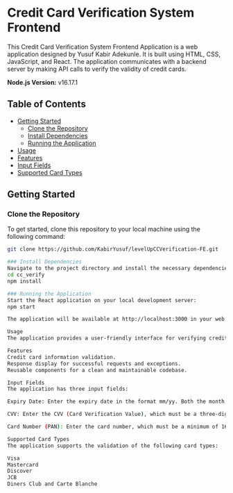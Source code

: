 # Credit Card Verification System Frontend

This Credit Card Verification System Frontend Application is a web application designed by Yusuf Kabir Adekunle. It is built using HTML, CSS, JavaScript, and React. The application communicates with a backend server by making API calls to verify the validity of credit cards.

**Node.js Version:** v16.17.1

## Table of Contents

- [Getting Started](#getting-started)
  - [Clone the Repository](#clone-the-repository)
  - [Install Dependencies](#install-dependencies)
  - [Running the Application](#running-the-application)
- [Usage](#usage)
- [Features](#features)
- [Input Fields](#input-fields)
- [Supported Card Types](#supported-card-types)

## Getting Started

### Clone the Repository

To get started, clone this repository to your local machine using the following command:

```bash
git clone https://github.com/KabirYusuf/levelUpCCVerification-FE.git

### Install Dependencies
Navigate to the project directory and install the necessary dependencies:
cd cc_verify
npm install

### Running the Application
Start the React application on your local development server:
npm start

The application will be available at http://localhost:3000 in your web browser.

Usage
The application provides a user-friendly interface for verifying credit card information. Input your card details and click the "Validate" button. The response from the backend server will be displayed below the button.

Features
Credit card information validation.
Response display for successful requests and exceptions.
Reusable components for a clean and maintainable codebase.

Input Fields
The application has three input fields:

Expiry Date: Enter the expiry date in the format mm/yy. Both the month and year must be two-digit numbers. The field accepts only digits, with no spaces or special characters.

CVV: Enter the CVV (Card Verification Value), which must be a three-digit number. The field accepts only digits, with no spaces or special characters.

Card Number (PAN): Enter the card number, which must be a minimum of 16 characters and a maximum of 19 characters. The field accepts only digits, with no spaces or special characters.

Supported Card Types
The application supports the validation of the following card types:

Visa
Mastercard
Discover
JCB
Diners Club and Carte Blanche


